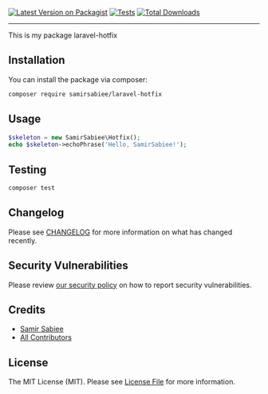 [![Latest Version on Packagist](https://img.shields.io/packagist/v/samirsabiee/laravel-hotfix.svg?style=flat-square)](https://packagist.org/packages/samirsabiee/laravel-hotfix)
[![Tests](https://github.com/samirsabiee/laravel-hotfix/actions/workflows/run-tests.yml/badge.svg?branch=main)](https://github.com/samirsabiee/laravel-hotfix/actions/workflows/run-tests.yml)
[![Total Downloads](https://img.shields.io/packagist/dt/samirsabiee/laravel-hotfix.svg?style=flat-square)](https://packagist.org/packages/samirsabiee/laravel-hotfix)
<!--delete-->
---
This is my package laravel-hotfix

## Installation

You can install the package via composer:

```bash
composer require samirsabiee/laravel-hotfix
```

## Usage

```php
$skeleton = new SamirSabiee\Hotfix();
echo $skeleton->echoPhrase('Hello, SamirSabiee!');
```

## Testing

```bash
composer test
```

## Changelog

Please see [CHANGELOG](CHANGELOG.md) for more information on what has changed recently.

## Security Vulnerabilities

Please review [our security policy](../../security/policy) on how to report security vulnerabilities.

## Credits

- [Samir Sabiee](https://github.com/samirsabiee)
- [All Contributors](../../contributors)

## License

The MIT License (MIT). Please see [License File](LICENSE.md) for more information.
